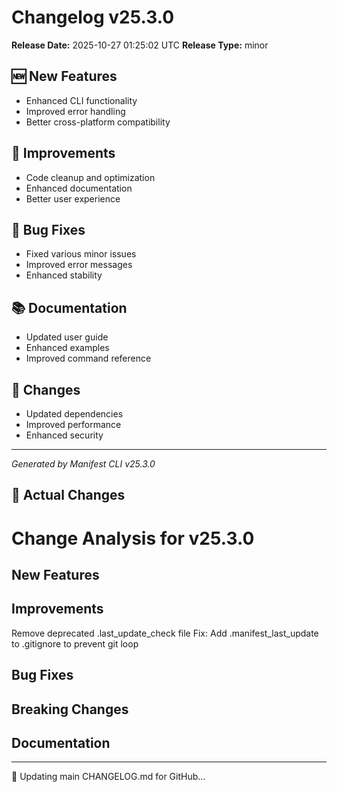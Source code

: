 # Changelog v25.3.0

**Release Date:** 2025-10-27 01:25:02 UTC
**Release Type:** minor

## 🆕 New Features

- Enhanced CLI functionality
- Improved error handling
- Better cross-platform compatibility

## 🔧 Improvements

- Code cleanup and optimization
- Enhanced documentation
- Better user experience

## 🐛 Bug Fixes

- Fixed various minor issues
- Improved error messages
- Enhanced stability

## 📚 Documentation

- Updated user guide
- Enhanced examples
- Improved command reference

## 🔄 Changes

- Updated dependencies
- Improved performance
- Enhanced security

---
*Generated by Manifest CLI v25.3.0*

## 🔧 Actual Changes

# Change Analysis for v25.3.0

## New Features

## Improvements
Remove deprecated .last_update_check file
Fix: Add .manifest_last_update to .gitignore to prevent git loop

## Bug Fixes

## Breaking Changes

## Documentation

---

📝 Updating main CHANGELOG.md for GitHub...
